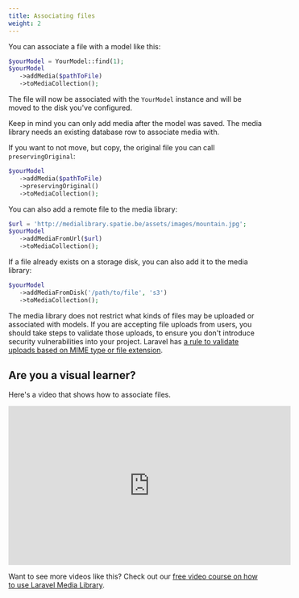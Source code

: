 ```yaml
---
title: Associating files
weight: 2
---
```


You can associate a file with a model like this:

```php
$yourModel = YourModel::find(1);
$yourModel
   ->addMedia($pathToFile)
   ->toMediaCollection();
```

The file will now be associated with the `YourModel` instance and will be moved to the disk you've configured.

Keep in mind you can only add media after the model was saved. The media library needs an existing database row to associate media with.

If you want to not move, but copy, the original file you can call `preservingOriginal`:

```php
$yourModel
   ->addMedia($pathToFile)
   ->preservingOriginal()
   ->toMediaCollection();
```

You can also add a remote file to the media library:

```php
$url = 'http://medialibrary.spatie.be/assets/images/mountain.jpg';
$yourModel
   ->addMediaFromUrl($url)
   ->toMediaCollection();
```

If a file already exists on a storage disk, you can also add it to the media library:

```php
$yourModel
   ->addMediaFromDisk('/path/to/file', 's3')
   ->toMediaCollection();
```

The media library does not restrict what kinds of files may be uploaded or associated with models. If you are accepting file uploads from users, you should take steps to validate those uploads, to ensure you don't introduce security vulnerabilities into your project. Laravel has [a rule to validate uploads based on MIME type or file extension](https://laravel.com/docs/validation).

## Are you a visual learner?

Here's a video that shows how to associate files.

<iframe width="560" height="315" src="https://www.youtube.com/embed/ffcB3Anq634" frameborder="0" allow="accelerometer; autoplay; clipboard-write; encrypted-media; gyroscope; picture-in-picture" allowfullscreen></iframe>

Want to see more videos like this? Check out our [free video course on how to use Laravel Media Library](https://spatie.be/videos/discovering-laravel-media-library).
